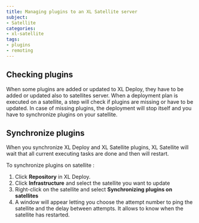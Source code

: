```yaml
---
title: Managing plugins to an XL Satellite server
subject:
- Satellite
categories:
- xl-satellite
tags:
- plugins
- remoting
---
```


## Checking plugins

When some plugins are added or updated to XL Deploy, they have to be added or updated also to satellites server. When a deployment plan is executed on a satellite, a step will check if plugins are missing or have to be updated. In case of missing plugins, the deployment will stop itself and you have to synchronize plugins on your satellite.

## Synchronize plugins

When you synchronize XL Deploy and XL Satellite plugins, XL Satellite will wait that all current executing tasks are done and then will restart.

To synchronize plugins on satellite :

1. Click **Repository** in XL Deploy.
2. Click **Infrastructure** and select the satellite you want to update
3. Right-click on the satellite and select **Synchronizing plugins on satellites**
4. A window will appear letting you choose the attempt number to ping the satellite and the delay between attempts. It allows to know when the satellite has restarted. 
